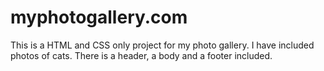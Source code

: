 # myphotogallery.com

This is a HTML and CSS only project for my photo gallery. I have included photos of cats.
There is a header, a body and a footer included.